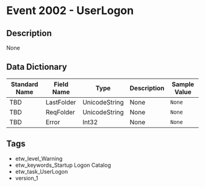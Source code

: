 # Event 2002 - UserLogon

## Description
None

## Data Dictionary
|Standard Name|Field Name|Type|Description|Sample Value|
|---|---|---|---|---|
|TBD|LastFolder|UnicodeString|None|`None`|
|TBD|ReqFolder|UnicodeString|None|`None`|
|TBD|Error|Int32|None|`None`|

## Tags
* etw_level_Warning
* etw_keywords_Startup Logon Catalog
* etw_task_UserLogon
* version_1